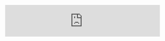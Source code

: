 <iframe width="100%" height="105" frameborder="0"
  src="https://observablehq.com/embed/c7df8a9b7ec4ecc2?cells=cars"></iframe>
